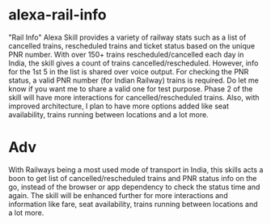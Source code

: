 # alexa-rail-info

"Rail Info" Alexa Skill provides a variety of railway stats such as a list of cancelled trains, rescheduled trains and ticket status based on the unique PNR number.
With over 150+ trains rescheduled/cancelled each day in India, the skill gives a count of trains cancelled/rescheduled. However, info for the 1st 5 in the list is shared over voice output.
For checking the PNR status, a valid PNR number (for Indian Railway) trains is required. Do let me know if you want me to share a valid one for test purpose.
Phase 2 of the skill will have more interactions for cancelled/rescheduled trains. Also, with improved architecture, I plan to have more options added like seat availability, trains running between locations and a lot more.

# Adv

With Railways being a most used mode of transport in India, this skills acts a boon to get list of cancelled/rescheduled trains and PNR status info on the go, instead of the browser or app dependency to check the status time and again. The skill will be enhanced further for more interactions and information like fare, seat availability, trains running between locations and a lot more.
